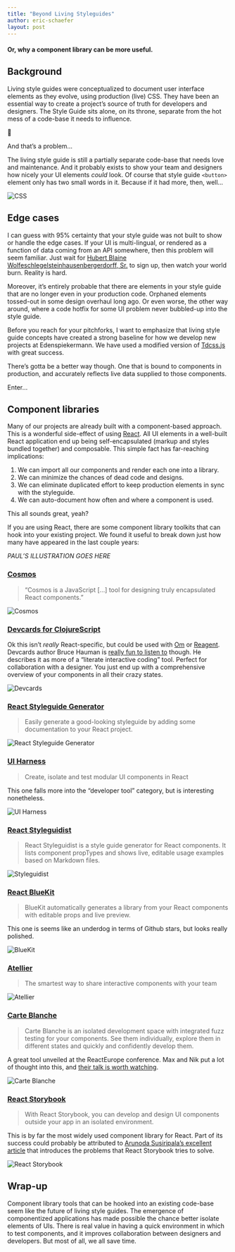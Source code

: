 ```yaml
---
title: "Beyond Living Styleguides"
author: eric-schaefer
layout: post
---
```


#### Or, why a component library can be more useful.

## Background

Living style guides were conceptualized to document user interface elements as they evolve, using production (live) CSS. They have been an essential way to create a project’s source of truth for developers and designers. The Style Guide sits alone, on its throne, separate from the hot mess of a code-base it needs to influence.

👑

And that’s a problem…

The living style guide is still a partially separate code-base that needs love and maintenance. And it probably exists to show your team and designers how nicely your UI elements _could_ look. Of course that style guide `<button>` element only has two small words in it. Because if it had more, then, well…

![CSS](http://i.imgur.com/v9bw6xj.png)

## Edge cases

I can guess with 95% certainty that your style guide was not built to show or handle the edge cases. If your UI is multi-lingual, or rendered as a function of data coming from an API somewhere, then this problem will seem familiar. Just wait for [Hubert Blaine Wolfeschlegelsteinhausenbergerdorff, Sr.](https://en.wikipedia.org/wiki/Hubert_Blaine_Wolfeschlegelsteinhausenbergerdorff,_Sr.) to sign up, then watch your world burn. Reality is hard.

Moreover, it’s entirely probable that there are elements in your style guide that are no longer even in your production code. Orphaned elements tossed-out in some design overhaul long ago. Or even worse, the other way around, where a code hotfix for some UI problem never bubbled-up into the style guide.

Before you reach for your pitchforks, I want to emphasize that living style guide concepts have created a strong baseline for how we develop new projects at Edenspiekermann. We have used a modified version of [Tdcss.js](http://jakobloekke.github.io/tdcss.js/) with great success.

There’s gotta be a better way though. One that is bound to components in production, and accurately reflects live data supplied to those components.

Enter…

## Component libraries

Many of our projects are already built with a component-based approach. This is a wonderful side-effect of using [React](https://facebook.github.io/react/). All UI elements in a well-built React application end up being self-encapsulated (markup and styles bundled together) and composable. This simple fact has far-reaching implications:

1. We can import all our components and render each one into a library.
2. We can minimize the chances of dead code and designs.
3. We can eliminate duplicated effort to keep production elements in sync with the styleguide.
4. We can auto-document how often and where a component is used.

This all sounds great, yeah?

If you are using React, there are some component library toolkits that can hook into your existing project. We found it useful to break down just how many have appeared in the last couple years:

*PAUL’S ILLUSTRATION GOES HERE*

### [Cosmos](https://github.com/skidding/cosmos)

> “Cosmos is a JavaScript […] tool for designing truly encapsulated React components.”

![Cosmos](https://cloud.githubusercontent.com/assets/250750/8532005/e6d3b3bc-2433-11e5-9fc3-39a9288198e9.gif)

### [Devcards for ClojureScript](https://github.com/bhauman/devcards)

Ok this isn’t _really_ React-specific, but could be used with [Om](https://github.com/omcljs/om) or [Reagent](https://holmsand.github.io/reagent/). Devcards author Bruce Hauman is [really fun to listen to](https://www.youtube.com/watch?v=G7Z_g2fnEDg) though. He describes it as more of a “literate interactive coding” tool. Perfect for collaboration with a designer. You just end up with a comprehensive overview of your components in all their crazy states.

![Devcards](https://camo.githubusercontent.com/064d7c9d774ef7cfce36e695f9d800becd05fd00/68747470733a2f2f73332e616d617a6f6e6177732e636f6d2f626861756d616e2d626c6f672d696d616765732f64657663617264732d616374696f6e2d73686f742e706e67)


### [React Styleguide Generator](https://github.com/pocotan001/react-styleguide-generator)

> Easily generate a good-looking styleguide by adding some documentation to your React project.

![React Styleguide Generator](https://cloud.githubusercontent.com/assets/869065/8392279/7f3811ae-1d20-11e5-9707-864d5994ba49.png)

### [UI Harness](https://github.com/philcockfield/ui-harness)

> Create, isolate and test modular UI components in React

This one falls more into the “developer tool” category, but is interesting nonetheless.

![UI Harness](https://cloud.githubusercontent.com/assets/185555/12281176/be80e442-b9f8-11e5-9991-6b678bbc067f.png)

### [React Styleguidist](https://github.com/sapegin/react-styleguidist)

> React Styleguidist is a style guide generator for React components. It lists component propTypes and shows live, editable usage examples based on Markdown files.

![Styleguidist](https://camo.githubusercontent.com/c83d537044dbe50972ab4c3c1351529674c92926/68747470733a2f2f73332e616d617a6f6e6177732e636f6d2f662e636c2e6c792f6974656d732f336930453144314c3163316d31733247316430792f53637265656e2532305265636f7264696e67253230323031352d30392d3234253230617425323030392e3439253230414d2e676966)

### [React BlueKit](https://github.com/blueberryapps/react-bluekit)

> BlueKit automatically generates a library from your React components with editable props and live preview.

This one is seems like an underdog in terms of Github stars, but looks really polished.

![BlueKit](https://cloud.githubusercontent.com/assets/547148/17784131/2c448104-6530-11e6-8efb-a01c2071cef7.png)


### [Atellier](http://scup.github.io/atellier)

> The smartest way to share interactive components with your team

![Atellier](http://scup.github.io/atellier/images/browser-window.png)


### [Carte Blanche](https://github.com/carteb/carte-blanche)

> Carte Blanche is an isolated development space with integrated fuzz testing for your components. See them individually, explore them in different states and quickly and confidently develop them.

A great tool unveiled at the ReactEurope conference. Max and Nik put a lot of thought into this, and [their talk is worth watching](https://www.youtube.com/watch?v=0IkWuXeKPV0&feature=youtu.be&list=PLCC436JpVnK0LTDKW3O_BGTZnrZ8dBAof).

![Carte Blanche](https://cloud.githubusercontent.com/assets/7525670/15761445/8ae05d4a-2918-11e6-8573-bd9bd0ef2330.png)


### [React Storybook](https://github.com/kadirahq/react-storybook)

> With React Storybook, you can develop and design UI components outside your app in an isolated environment.

This is by far the most widely used component library for React. Part of its success could probably be attributed to [Arunoda Susiripala’s excellent article](https://voice.kadira.io/introducing-react-storybook-ec27f28de1e2#.5l6xh5z7f) that introduces the problems that React Storybook tries to solve.

![React Storybook](https://d262ilb51hltx0.cloudfront.net/max/1200/1*VFYNsj1ZVmVXd5M9J8wIUg.gif)


## Wrap-up

Component library tools that can be hooked into an existing code-base seem like the future of living style guides. The emergence of componentized applications has made possible the chance better isolate elements of UIs. There is real value in having a quick environment in which to test components, and it improves collaboration between designers and developers. But most of all, we all save time.
